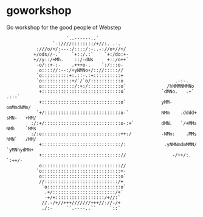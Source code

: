 # goworkshop
Go workshop for the good people of Webstep


                          `..------..`
                     `-:////::::::::/+//:. .-.
               :///o/+/:---:/::::/:-..-://o+//+/
              +/ods//-.`    `+::/.:`    `+:/do:+-
              +//y::/+Mh.    ::/-dNs     +::/o++`
               -o/::+-:-    .+++o-.    `:/:::o-
                o:::://:--:/+yNMNo+/:://::::://
               `o::::::::::+:.::-.:+::::::::::+
               `o:::::::::::+/`/`o/:::::::::::o                   .-:-.
                o::::::::::::/:+:/::::::::::::o`               /hNMMNMMNo
                +:::::::::::::::::::::::::::::o`             `dMNo.   .+`     .::-`
                +:::::::::::::::::::::::::::::o`             yMM-           omMmdNMm/
               `+/::::::::::::::::::::::::::::o-`            NMm    .dddd+ sMN-   +MM/
             :/:+/::::::::::::::::::::::::::::o-:+`          dMN.   `/+MMs NMh    `MMs
             :/:o:::::::::::::::::::::::::::::++:/           -NMm:    .MMs hMN`   /MM/
                +:::::::::::::::::::::::::::::/:              .yNMNmdmMMN/ `yMNhydMN+
                +::::::::::::::::::::::::::::://                 -/++/:.     `:++/-
                o::::::::::::::::::::::::::::://
               `o:::::::::::::::::::::::::::::+-
                o:::::::::::::::::::::::::::::o`
                //:::::::::::::::::::::::::::/+
                 `o:::::::::::::::::::::::::::o`
                  .+/:::::::::::::::::::::::/+`
                  -+/+::::::::::::::::::/+//:`
                 //.-/+//+++///////+++//://-/+
                 ./:-     ``.----..``     `::`

